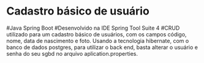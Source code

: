 # Cadastro básico de usuário
#Java Spring Boot
#Desenvolvido na IDE Spring Tool Suite 4
#CRUD utilizado para um cadastro básico de usuários, com os campos código, nome, data de nascimento e foto.
Usando a tecnologia hibernate, com o banco de dados postgres, para utilizar o back end, basta alterar o usuário 
e senha do seu sgbd no arquivo aplication.properties.
